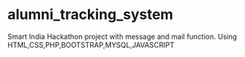 # alumni_tracking_system
Smart India Hackathon project with message and mail function.
Using HTML,CSS,PHP,BOOTSTRAP,MYSQL,JAVASCRIPT
